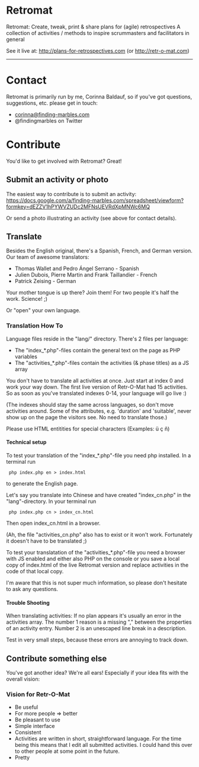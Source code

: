 Retromat
========

Retromat: Create, tweak, print & share plans for (agile) retrospectives
            A collection of activities / methods to inspire scrummasters
            and facilitators in general

See it live at:
http://plans-for-retrospectives.com (or http://retr-o-mat.com)

---

# Contact

Retromat is primarily run by me, Corinna Baldauf, so if you've got questions, suggestions,
etc. please get in touch:

* corinna@finding-marbles.com
* @findingmarbles on Twitter


# Contribute

You'd like to get involved with Retromat? Great!

## Submit an activity or photo

The easiest way to contribute is to submit an activity:
https://docs.google.com/a/finding-marbles.com/spreadsheet/viewform?formkey=dEZZV1hPYWVZUDc2MFNsUEVRdXpMNWc6MQ

Or send a photo illustrating an activity (see above for contact details).

## Translate

Besides the English original, there's a Spanish, French, and German version.
Our team of awesome translators:

* Thomas Wallet and Pedro Ángel Serrano - Spanish
* Julien Dubois, Pierre Martin and Frank Taillandier - French
* Patrick Zeising - German

Your mother tongue is up there? Join them! For two people it's half the work. Science! ;)

Or "open" your own language.

### Translation How To

Language files reside in the "lang/" directory. There's 2 files per language:

* The "index_*.php"-files contain the general text on the page as PHP variables
* The  "activities_*.php"-files contain the activities (& phase titles) as a JS array

You don't have to translate all activities at once. Just start at index 0 and work your
way down. The first live version of Retr-O-Mat had 15 activities. So as soon as you've translated
indexes 0-14, your language will go live :)

(The indexes should stay the same across languages, so don't move activities around.
Some of the attributes, e.g. 'duration' and 'suitable', never show up on the
page the visitors see. No need to translate those.)

Please use HTML entitities for special characters (Examples: &uuml; &ccedil; &ntilde;)

#### Technical setup

To test your translation of the "index_*.php"-file you need php installed. In a terminal run

```
 php index.php en > index.html
```

to generate the English page.

Let's say you translate into Chinese and have created "index_cn.php" in the "lang"-directory.
In your terminal run

```
 php index.php cn > index_cn.html
```

Then open index_cn.html in a browser.

(Ah, the file "activities_cn.php" also has to exist or it won't work. Fortunately it
doesn't have to be translated ;)

To test your translatation of the "activities_*.php"-file you need a browser with JS enabled
and either also PHP on the console or you save a local copy of index.html
of the live Retromat version and replace activities in the code of that local copy.

I'm aware that this is not super much information, so please don't hesitate to ask any questions.

#### Trouble Shooting

When translating activities:
If no plan appears it's usually an error in the activities array. The number 1 reason is
a missing "," between the properties of an activity entry. Number 2 is an unescaped line
break in a description.

Test in very small steps, because these errors are annoying to track down.

## Contribute something else

You've got another idea? We're all ears! Especially if your idea fits with the
overall vision:

### Vision for Retr-O-Mat

* Be useful
 * For more people => better
* Be pleasant to use
 * Simple interface
 * Consistent
  * Activities are written in short, straightforward language. For the time
being this means that I edit all submitted activities. I could hand this over
to other people at some point in the future.
 * Pretty

